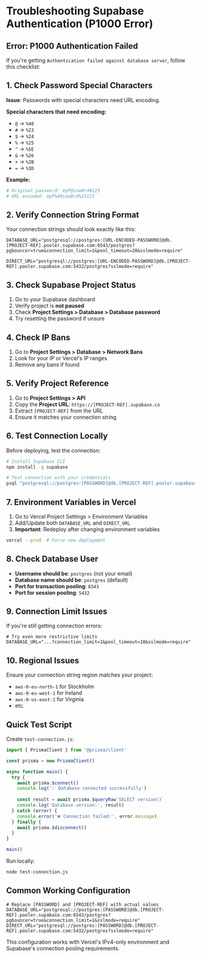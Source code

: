 # Troubleshooting Supabase Authentication (P1000 Error)

## Error: P1000 Authentication Failed

If you're getting `Authentication failed against database server`, follow this checklist:

## 1. **Check Password Special Characters**

**Issue**: Passwords with special characters need URL encoding.

**Special characters that need encoding:**
- `@` → `%40`
- `#` → `%23` 
- `$` → `%24`
- `%` → `%25`
- `^` → `%5E`
- `&` → `%26`
- `+` → `%2B`
- `=` → `%3D`

**Example:**
```bash
# Original password: myP@ssw0rd#123
# URL encoded: myP%40ssw0rd%23123
```

## 2. **Verify Connection String Format**

Your connection strings should look exactly like this:

```env
DATABASE_URL="postgresql://postgres:[URL-ENCODED-PASSWORD]@db.[PROJECT-REF].pooler.supabase.com:6543/postgres?pgbouncer=true&connection_limit=1&pool_timeout=20&sslmode=require"

DIRECT_URL="postgresql://postgres:[URL-ENCODED-PASSWORD]@db.[PROJECT-REF].pooler.supabase.com:5432/postgres?sslmode=require"
```

## 3. **Check Supabase Project Status**

1. Go to your Supabase dashboard
2. Verify project is **not paused**
3. Check **Project Settings > Database > Database password**
4. Try resetting the password if unsure

## 4. **Check IP Bans**

1. Go to **Project Settings > Database > Network Bans**
2. Look for your IP or Vercel's IP ranges
3. Remove any bans if found

## 5. **Verify Project Reference**

1. Go to **Project Settings > API**
2. Copy the **Project URL**: `https://[PROJECT-REF].supabase.co`
3. Extract `[PROJECT-REF]` from the URL
4. Ensure it matches your connection string

## 6. **Test Connection Locally**

Before deploying, test the connection:

```bash
# Install Supabase CLI
npm install -g supabase

# Test connection with your credentials
psql "postgresql://postgres:[PASSWORD]@db.[PROJECT-REF].pooler.supabase.com:5432/postgres?sslmode=require"
```

## 7. **Environment Variables in Vercel**

1. Go to Vercel Project Settings > Environment Variables
2. Add/Update both `DATABASE_URL` and `DIRECT_URL`
3. **Important**: Redeploy after changing environment variables

```bash
vercel --prod  # Force new deployment
```

## 8. **Check Database User**

- **Username should be**: `postgres` (not your email)
- **Database name should be**: `postgres` (default)
- **Port for transaction pooling**: `6543`
- **Port for session pooling**: `5432`

## 9. **Connection Limit Issues**

If you're still getting connection errors:

```env
# Try even more restrictive limits
DATABASE_URL="...?connection_limit=1&pool_timeout=10&sslmode=require"
```

## 10. **Regional Issues**

Ensure your connection string region matches your project:
- `aws-0-eu-north-1` for Stockholm
- `aws-0-eu-west-1` for Ireland  
- `aws-0-us-east-1` for Virginia
- etc.

## Quick Test Script

Create `test-connection.js`:

```javascript
import { PrismaClient } from '@prisma/client'

const prisma = new PrismaClient()

async function main() {
  try {
    await prisma.$connect()
    console.log('✅ Database connected successfully')
    
    const result = await prisma.$queryRaw`SELECT version()`
    console.log('Database version:', result)
  } catch (error) {
    console.error('❌ Connection failed:', error.message)
  } finally {
    await prisma.$disconnect()
  }
}

main()
```

Run locally:
```bash
node test-connection.js
```

## Common Working Configuration

```env
# Replace [PASSWORD] and [PROJECT-REF] with actual values
DATABASE_URL="postgresql://postgres:[PASSWORD]@db.[PROJECT-REF].pooler.supabase.com:6543/postgres?pgbouncer=true&connection_limit=1&sslmode=require"
DIRECT_URL="postgresql://postgres:[PASSWORD]@db.[PROJECT-REF].pooler.supabase.com:5432/postgres?sslmode=require"
```

This configuration works with Vercel's IPv4-only environment and Supabase's connection pooling requirements.